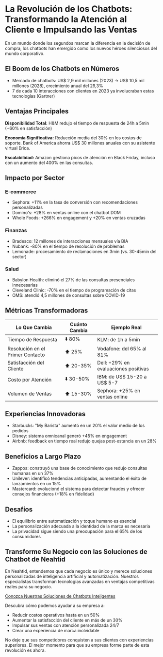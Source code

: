 # La Revolución de los Chatbots: Transformando la Atención al Cliente e Impulsando las Ventas

En un mundo donde los segundos marcan la diferencia en la decisión de compra, los chatbots han emergido como los nuevos héroes silenciosos del mundo corporativo.

## El Boom de los Chatbots en Números

- Mercado de chatbots: US$ 2,9 mil millones (2023) → US$ 10,5 mil millones (2028), crecimiento anual del 29,3%
- 7 de cada 10 interacciones con clientes en 2023 ya involucraban estas tecnologías (Gartner)

## Ventajas Principales

**Disponibilidad Total:** H&M redujo el tiempo de respuesta de 24h a 5min (+60% en satisfacción)

**Economía Significativa:** Reducción media del 30% en los costos de soporte. Bank of America ahorra US$ 30 millones anuales con su asistente virtual Erica.

**Escalabilidad:** Amazon gestiona picos de atención en Black Friday, incluso con un aumento del 400% en las consultas.

## Impacto por Sector

### E-commerce

- Sephora: +11% en la tasa de conversión con recomendaciones personalizadas
- Domino's: +28% en ventas online con el chatbot DOM
- Whole Foods: +266% en engagement y +20% en ventas cruzadas

### Finanzas

- Bradesco: 12 millones de interacciones mensuales vía BIA
- Nubank: -80% en el tiempo de resolución de problemas
- Lemonade: procesamiento de reclamaciones en 3min (vs. 30-45min del sector)

### Salud

- Babylon Health: eliminó el 27% de las consultas presenciales innecesarias
- Cleveland Clinic: -70% en el tiempo de programación de citas
- OMS: atendió 4,5 millones de consultas sobre COVID-19

## Métricas Transformadoras

| Lo Que Cambia                     | Cuánto Cambia | Ejemplo Real                           |
| --------------------------------- | ------------- | -------------------------------------- |
| Tiempo de Respuesta               | ⬇️ 80%         | KLM: de 1h a 5min                      |
| Resolución en el Primer Contacto  | ⬆️ 25%         | Vodafone: del 65% al 81%               |
| Satisfacción del Cliente          | ⬆️ 20-35%      | Dell: +29% en evaluaciones positivas   |
| Costo por Atención                | ⬇️ 30-50%      | IBM: de US$ 15-20 a US$ 5-7            |
| Volumen de Ventas                 | ⬆️ 15-30%      | Sephora: +25% en ventas online         |

## Experiencias Innovadoras

- Starbucks: "My Barista" aumentó en un 20% el valor medio de los pedidos
- Disney: sistema omnicanal generó +45% en engagement
- Airbnb: feedback en tiempo real redujo quejas post-estancia en un 28%

## Beneficios a Largo Plazo

- Zappos: construyó una base de conocimiento que redujo consultas humanas en un 37%
- Unilever: identificó tendencias anticipadas, aumentando el éxito de lanzamientos en un 15%
- Mastercard: evolucionó el sistema para detectar fraudes y ofrecer consejos financieros (+18% en fidelidad)

## Desafíos

- El equilibrio entre automatización y toque humano es esencial
- La personalización adecuada a la identidad de la marca es necesaria
- La privacidad sigue siendo una preocupación para el 65% de los consumidores

## Transforme Su Negocio con las Soluciones de Chatbot de Neahtid

En Neahtid, entendemos que cada negocio es único y merece soluciones personalizadas de inteligencia artificial y automatización. Nuestros especialistas transforman tecnologías avanzadas en ventajas competitivas reales para su negocio.

[Conozca Nuestras Soluciones de Chatbots Inteligentes](/es/services/artificial-intelligence-and-automation/chatbots/)

Descubra cómo podemos ayudar a su empresa a:

- Reducir costos operativos hasta en un 50%
- Aumentar la satisfacción del cliente en más de un 30%
- Impulsar sus ventas con atención personalizada 24/7
- Crear una experiencia de marca inolvidable

No deje que sus competidores conquisten a sus clientes con experiencias superiores. El mejor momento para que su empresa forme parte de esta revolución es ahora.
